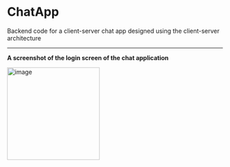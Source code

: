 # ChatApp
Backend code for a client-server chat app designed using the client-server architecture


<hr/>

**A screenshot of the login screen of the chat application**

<img width="216" alt="image" src="https://user-images.githubusercontent.com/53832042/198541002-1504aebd-6180-45ee-91d5-da689dbd0a9e.png">
